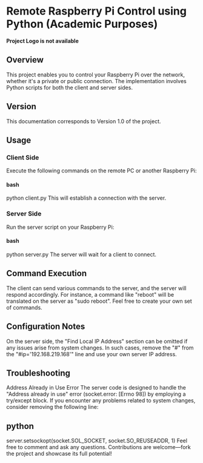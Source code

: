 # Remote Raspberry Pi Control using Python (Academic Purposes)
**Project Logo is not available**

## Overview
This project enables you to control your Raspberry Pi over the network, whether it's a private or public connection. The implementation involves Python scripts for both the client and server sides.

## Version
This documentation corresponds to Version 1.0 of the project.

## Usage
### Client Side
Execute the following commands on the remote PC or another Raspberry Pi:

#### **bash**
python client.py
This will establish a connection with the server.

### Server Side
Run the server script on your Raspberry Pi:

#### **bash**
python server.py
The server will wait for a client to connect.

## Command Execution
The client can send various commands to the server, and the server will respond accordingly. For instance, a command like "reboot" will be translated on the server as "sudo reboot". Feel free to create your own set of commands.

## Configuration Notes
On the server side, the "Find Local IP Address" section can be omitted if any issues arise from system changes. In such cases, remove the "#" from the "#ip='192.168.219.168'" line and use your own server IP address.

## Troubleshooting
Address Already in Use Error
The server code is designed to handle the "Address already in use" error (socket.error: [Errno 98]) by employing a try/except block. If you encounter any problems related to system changes, consider removing the following line:

## python
server.setsockopt(socket.SOL_SOCKET, socket.SO_REUSEADDR, 1)
Feel free to comment and ask any questions. Contributions are welcome—fork the project and showcase its full potential!
